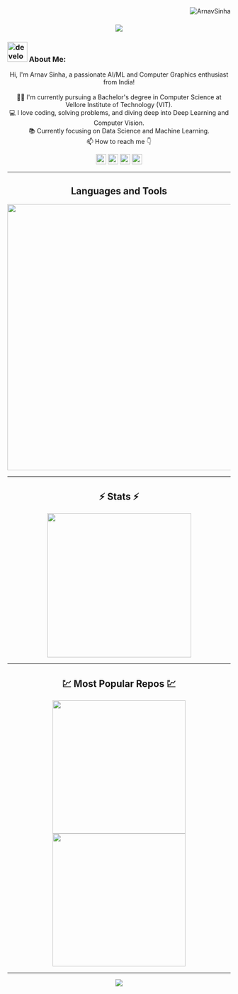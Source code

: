 <img align="right" src="https://visitor-badge.laobi.icu/badge?page_id=ArnavSinha/ArnavSinha" alt="ArnavSinha">    

<h1 align="center">
  <a href="https://git.io/typing-svg">
    <img src="https://readme-typing-svg.herokuapp.com/?lines=This+is+Arnav+Sinha;Nice+to+meet+you+%F0%9F%91%8B&center=true&size=30">
  </a>
</h1>

### <img src="/images/Developer.gif" alt="developer gif" height="45px"> About Me:
<p align="center">
  Hi, I'm Arnav Sinha, a passionate AI/ML and Computer Graphics enthusiast from India!  
  <br>
  <br>
  👨‍🎓 I'm currently pursuing a Bachelor's degree in Computer Science at Vellore Institute of Technology (VIT).
  <br>
  💻 I love coding, solving problems, and diving deep into Deep Learning and Computer Vision.
  <br>
  📚 Currently focusing on Data Science and Machine Learning.
  <br>
  📫 How to reach me 👇
</p>

<p align="center">
  <a href="https://www.linkedin.com/in/arnavsinha4334/"><img src="https://img.shields.io/badge/linkedin-%230077B5.svg?&style=for-the-badge&logo=linkedin&logoColor=white" height=23></a>
  <a href="mailto:arnavsinha4334@gmail.com"><img src="https://img.shields.io/badge/Gmail-D14836?style=for-the-badge&logo=gmail&logoColor=white" height=23></a>
  <a href="https://github.com/arnav43/"><img src="https://img.shields.io/badge/GitHub-100000?style=for-the-badge&logo=github&logoColor=white" height=23></a>
  <a href="https://leetcode.com/u/arnav43/"><img src="https://img.shields.io/badge/LeetCode-000000?style=for-the-badge&logo=leetcode&logoColor=orange" height=23></a>
</p>

<hr>

<!-- Languages and Tools Section -->
<h2 align="center">Languages and Tools</h2>
<p align="center">
  <img width="600px" src="https://skillicons.dev/icons?i=c,cpp,java,python,r,git,bash,linux,pytorch,tensorflow,vulkan,cuda,docker,vscode,html,css,js,react,nodejs,npm,mysql,matlab,opencv,powershell,sqlite,visualstudio&perline=12" />
</p>

<hr>

<!-- Stats Section -->
<h2 align="center">⚡ Stats ⚡</h2>
<p align="center">
  <a href="https://github.com/ArnavSinha/">
    <img width=325 src="https://github-readme-stats.vercel.app/api/top-langs/?username=ArnavSinha&size_weight=0.2&count_weight=0.5&title_color=61dafb&text_color=ffffff&icon_color=61dafb&bg_color=20232a&langs_count=8&layout=compact&border_color=61dafb&hide_border=true" />
  </a>
</p>

<hr>

<!-- Popular Repos Section -->
<h2 align="center">💹 Most Popular Repos 💹</h2>
<p align="center">
  <a href="https://github.com/ArnavSinha/Computer-Vision-Projects">
    <img width=300 align="center" src="https://github-readme-stats.vercel.app/api/pin/?username=ArnavSinha&repo=Computer-Vision-Projects&title_color=ffffff&text_color=c9cacc&icon_color=2bbc8a&bg_color=1d1f21" />
  </a>
  <a href="https://github.com/ArnavSinha/Data-Science-Projects">
    <img width=300 align="center" src="https://github-readme-stats.vercel.app/api/pin/?username=ArnavSinha&repo=Data-Science-Projects&title_color=ffffff&text_color=c9cacc&icon_color=2bbc8a&bg_color=1d1f21" />
  </a>
</p>

<hr>

<!-- Footer -->
<p align="center">
  <img src="https://capsule-render.vercel.app/api?type=waving&color=timeGradient&height=65&section=footer"/>
</p>
